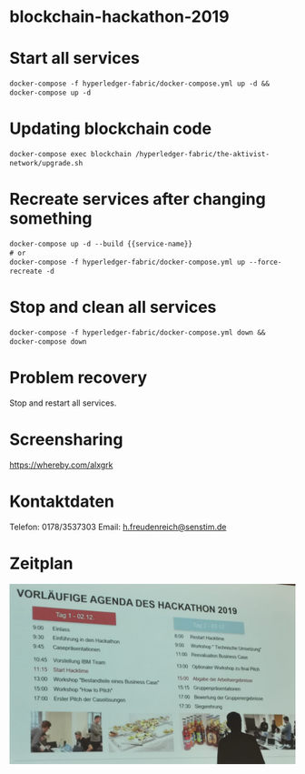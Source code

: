 # blockchain-hackathon-2019

# Start all services

```
docker-compose -f hyperledger-fabric/docker-compose.yml up -d && docker-compose up -d
```

# Updating blockchain code

```
docker-compose exec blockchain /hyperledger-fabric/the-aktivist-network/upgrade.sh
```

# Recreate services after changing something

```
docker-compose up -d --build {{service-name}}
# or
docker-compose -f hyperledger-fabric/docker-compose.yml up --force-recreate -d
```

# Stop and clean all services

```
docker-compose -f hyperledger-fabric/docker-compose.yml down && docker-compose down
```

# Problem recovery

Stop and restart all services.


# Screensharing
https://whereby.com/alxgrk

# Kontaktdaten

Telefon: 0178/3537303
Email: h.freudenreich@senstim.de

# Zeitplan
![alt text](https://github.com/alxgrk/blockchain-hackathon-2019/blob/master/Screenshot%202019-12-02%20at%2012.26.47.png)

